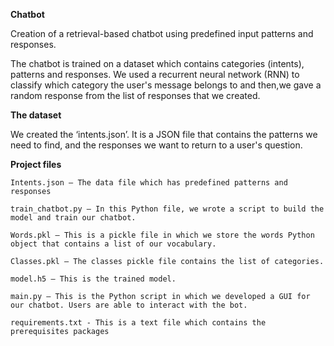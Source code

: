 **Chatbot**

Creation of a retrieval-based chatbot using predefined input patterns and responses.

The chatbot is trained on a dataset which contains categories (intents), patterns and responses. 
We used a  recurrent neural network (RNN) to classify which category the user's message belongs to and then,we gave a random response from the list of responses that we created.


**The dataset**

We created the ‘intents.json’. It is a JSON file that contains the patterns we need to find, and the responses we want to return to a user's question.

**Project files**

    Intents.json – The data file which has predefined patterns and responses

    train_chatbot.py – In this Python file, we wrote a script to build the model and train our chatbot.

    Words.pkl – This is a pickle file in which we store the words Python object that contains a list of our vocabulary.

    Classes.pkl – The classes pickle file contains the list of categories.

    model.h5 – This is the trained model.

    main.py – This is the Python script in which we developed a GUI for our chatbot. Users are able to interact with the bot.
    
    requirements.txt - This is a text file which contains the prerequisites packages
